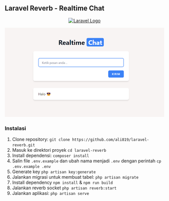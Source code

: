 ## Laravel Reverb - Realtime Chat 

<p align="center"><a href="https://laravel.com" target="_blank"><img src="https://raw.githubusercontent.com/laravel/art/master/logo-lockup/5%20SVG/2%20CMYK/1%20Full%20Color/laravel-logolockup-cmyk-red.svg" width="400" alt="Laravel Logo"></a></p>

![Preview 2](public/preview/preview-160031.png)

### Instalasi
1. Clone repository: `git clone https://github.com/ali819/laravel-reverb.git`
2. Masuk ke direktori proyek `cd laravel-reverb`
3. Install dependensi: `composer install`
4. Salin file `.env.example` dan ubah nama menjadi `.env` dengan perintah `cp .env.example .env`
5. Generate key `php artisan key:generate`
6. Jalankan migrasi untuk membuat tabel: `php artisan migrate`
7. Install dependency `npm install` & `npm run build`
8. Jalankan reverb socket `php artisan reverb:start`
9. Jalankan aplikasi: `php artisan serve`
